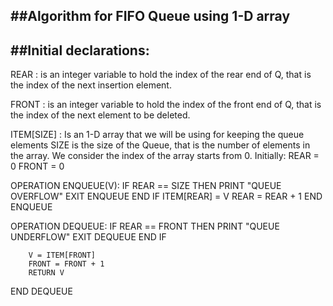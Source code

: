 ##Algorithm for FIFO Queue using 1-D array
-------------------------------------------
##Initial declarations:
---------------------

  REAR : is an integer variable to hold the index of the rear end of Q, that is
          the index of the next insertion element.

  FRONT : is an integer variable to hold the index of the front end of Q, that is
            the index of the next element to be deleted.

  ITEM[SIZE] :  Is an 1-D array that we will be using for keeping the queue elements
                SIZE is the size of the Queue, that is the number of elements in the array.
                We consider the index of the array starts from 0.
  Initially:
              REAR = 0
              FRONT = 0

   OPERATION ENQUEUE(V):
        IF REAR == SIZE THEN
              PRINT "QUEUE OVERFLOW"
              EXIT ENQUEUE
        END IF
        ITEM[REAR] = V
        REAR = REAR + 1
  END ENQUEUE

  OPERATION DEQUEUE:
        IF REAR == FRONT THEN
            PRINT "QUEUE UNDERFLOW"
            EXIT DEQUEUE
        END IF

        V = ITEM[FRONT]
        FRONT = FRONT + 1
        RETURN V
  END DEQUEUE          
